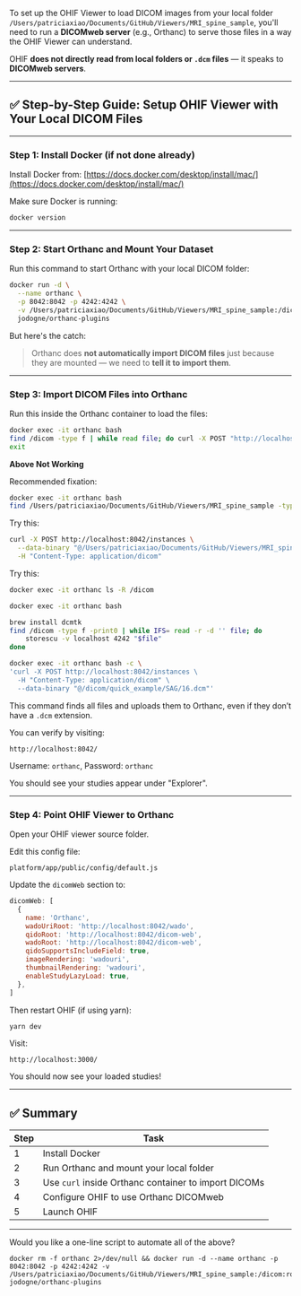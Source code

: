 To set up the OHIF Viewer to load DICOM images from your local folder `/Users/patriciaxiao/Documents/GitHub/Viewers/MRI_spine_sample`, you'll need to run a **DICOMweb server** (e.g., Orthanc) to serve those files in a way the OHIF Viewer can understand.

OHIF **does not directly read from local folders or `.dcm` files** — it speaks to **DICOMweb servers**.

---

## ✅ Step-by-Step Guide: Setup OHIF Viewer with Your Local DICOM Files

---

### **Step 1: Install Docker (if not done already)**

Install Docker from: [https://docs.docker.com/desktop/install/mac/](https://docs.docker.com/desktop/install/mac/)

Make sure Docker is running:

```bash
docker version
```

---

### **Step 2: Start Orthanc and Mount Your Dataset**

Run this command to start Orthanc with your local DICOM folder:

```bash
docker run -d \
  --name orthanc \
  -p 8042:8042 -p 4242:4242 \
  -v /Users/patriciaxiao/Documents/GitHub/Viewers/MRI_spine_sample:/dicom:ro \
  jodogne/orthanc-plugins
```

But here's the catch:

> Orthanc does **not automatically import DICOM files** just because they are mounted — we need to **tell it to import them**.

---

### **Step 3: Import DICOM Files into Orthanc**

Run this inside the Orthanc container to load the files:

```bash
docker exec -it orthanc bash
find /dicom -type f | while read file; do curl -X POST "http://localhost:8042/instances" --data-binary @"$file" -H "Content-Type: application/dicom"; done
exit
```

**Above Not Working**

Recommended fixation:

```bash
docker exec -it orthanc bash
find /Users/patriciaxiao/Documents/GitHub/Viewers/MRI_spine_sample -type f | while read file; do curl -X POST "http://localhost:8042/instances" --data-binary @"$file" -H "Content-Type: application/dicom"; done
```

Try this:

```bash
curl -X POST http://localhost:8042/instances \
  --data-binary "@/Users/patriciaxiao/Documents/GitHub/Viewers/MRI_spine_sample/quick_example/SAG/16.dcm" \
  -H "Content-Type: application/dicom"
```

Try this:

```bash
docker exec -it orthanc ls -R /dicom

docker exec -it orthanc bash

brew install dcmtk
find /dicom -type f -print0 | while IFS= read -r -d '' file; do
    storescu -v localhost 4242 "$file"
done

docker exec -it orthanc bash -c \
'curl -X POST http://localhost:8042/instances \
  -H "Content-Type: application/dicom" \
  --data-binary "@/dicom/quick_example/SAG/16.dcm"'
```

This command finds all files and uploads them to Orthanc, even if they don’t have a `.dcm` extension.

You can verify by visiting:

```
http://localhost:8042/
```

Username: `orthanc`, Password: `orthanc`

You should see your studies appear under "Explorer".

---

### **Step 4: Point OHIF Viewer to Orthanc**

Open your OHIF viewer source folder.

Edit this config file:

```
platform/app/public/config/default.js
```

Update the `dicomWeb` section to:

```js
dicomWeb: [
  {
    name: 'Orthanc',
    wadoUriRoot: 'http://localhost:8042/wado',
    qidoRoot: 'http://localhost:8042/dicom-web',
    wadoRoot: 'http://localhost:8042/dicom-web',
    qidoSupportsIncludeField: true,
    imageRendering: 'wadouri',
    thumbnailRendering: 'wadouri',
    enableStudyLazyLoad: true,
  },
]
```

Then restart OHIF (if using yarn):

```bash
yarn dev
```

Visit:

```
http://localhost:3000/
```

You should now see your loaded studies!

---

## ✅ Summary

| Step | Task                                                 |
| ---- | ---------------------------------------------------- |
| 1    | Install Docker                                       |
| 2    | Run Orthanc and mount your local folder              |
| 3    | Use `curl` inside Orthanc container to import DICOMs |
| 4    | Configure OHIF to use Orthanc DICOMweb               |
| 5    | Launch OHIF                                          |

---

Would you like a one-line script to automate all of the above?

```shell
docker rm -f orthanc 2>/dev/null && docker run -d --name orthanc -p 8042:8042 -p 4242:4242 -v /Users/patriciaxiao/Documents/GitHub/Viewers/MRI_spine_sample:/dicom:ro jodogne/orthanc-plugins

```